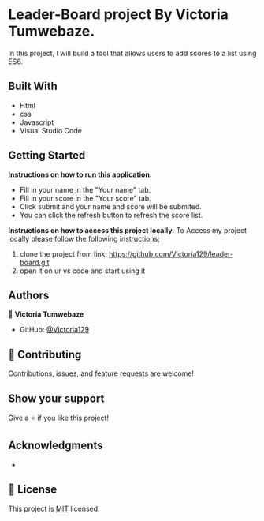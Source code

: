 # Leader-Board project By Victoria Tumwebaze.

In this project, I will build a tool that allows users to add scores to a list using ES6.


## Built With

- Html
- css
- Javascript
- Visual Studio Code

## Getting Started

**Instructions on how to run this application.**
- Fill in your name in the "Your name" tab.
- Fill in your score in the "Your score" tab.
- Click submit and your name and score will be submited.
- You can click the refresh button to refresh the score list.

**Instructions on how to access this project locally.**
 To Access my project locally please follow the following instructions;
1. clone the project from link: https://github.com/Victoria129/leader-board.git
2. open it on ur vs code and start using it 


## Authors


👤 **Victoria Tumwebaze**

- GitHub: [@Victoria129](https://github.com/Victoria129)


## 🤝 Contributing

Contributions, issues, and feature requests are welcome!


## Show your support

Give a ⭐️ if you like this project!

## Acknowledgments

-

## 📝 License

This project is [MIT](./MIT.md) licensed.
